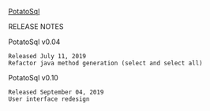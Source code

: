 [PotatoSql](https://x-jrga.github.io/potatosql "PotatoSql: Learning Software for Database Design")

RELEASE NOTES

PotatoSql v0.04

    Released July 11, 2019
    Refactor java method generation (select and select all) 
 
PotatoSql v0.10

    Released September 04, 2019
    User interface redesign 
